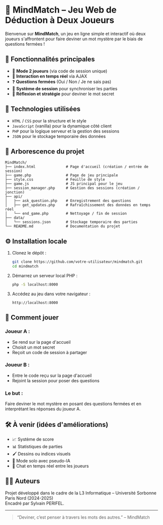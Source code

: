 # 🎯 MindMatch – Jeu Web de Déduction à Deux Joueurs

Bienvenue sur **MindMatch**, un jeu en ligne simple et interactif où deux joueurs s'affrontent pour faire deviner un mot mystère par le biais de questions fermées !

## 🚀 Fonctionnalités principales

- 👤 **Mode 2 joueurs** (via code de session unique)
- 💬 **Interaction en temps réel** via AJAX
- ❓ **Questions fermées** (Oui / Non / Je ne sais pas)
- 🔐 **Système de session** pour synchroniser les parties
- 🧠 **Réflexion et stratégie** pour deviner le mot secret

## 🧱 Technologies utilisées

- `HTML` / `CSS` pour la structure et le style
- `JavaScript` (vanilla) pour la dynamique côté client
- `PHP` pour la logique serveur et la gestion des sessions
- `JSON` pour le stockage temporaire des données

## 📂 Arborescence du projet

```
MindMatch/
├── index.html              # Page d'accueil (création / entrée de session)
├── game.php                # Page de jeu principale
├── style.css               # Feuille de style
├── game.js                 # JS principal pour le jeu
├── session_manager.php     # Gestion des sessions (création / jonction)
├── api/
│   ├── ask_question.php    # Enregistrement des questions
│   ├── get_updates.php     # Rafraîchissement des données en temps réel
│   └── end_game.php        # Nettoyage / fin de session
├── data/
│   └── sessions.json       # Stockage temporaire des parties
└── README.md               # Documentation du projet
```

## ⚙️ Installation locale

1. Clonez le dépôt :
   ```bash
   git clone https://github.com/votre-utilisateur/mindmatch.git
   cd mindmatch
   ```

2. Démarrez un serveur local PHP :
   ```bash
   php -S localhost:8000
   ```

3. Accédez au jeu dans votre navigateur :
   ```
   http://localhost:8000
   ```

## 🧪 Comment jouer

### Joueur A :
- Se rend sur la page d'accueil
- Choisit un mot secret
- Reçoit un code de session à partager

### Joueur B :
- Entre le code reçu sur la page d'accueil
- Rejoint la session pour poser des questions

### Le but :
Faire deviner le mot mystère en posant des questions fermées et en interprétant les réponses du joueur A.

## 🛠️ À venir (idées d'améliorations)

- 📈 Système de score
- 📊 Statistiques de parties
- 🖌️ Dessins ou indices visuels
- 🔄 Mode solo avec pseudo-IA
- 💬 Chat en temps réel entre les joueurs

## 👨‍💻 Auteurs

Projet développé dans le cadre de la L3 Informatique – Université Sorbonne Paris Nord (2024-2025)  
Encadré par Sylvain PERIFEL.

---

> “Deviner, c’est penser à travers les mots des autres.” – MindMatch
